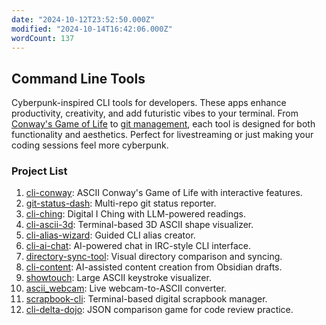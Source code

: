 ```yaml
---
date: "2024-10-12T23:52:50.000Z"
modified: "2024-10-14T16:42:06.000Z"
wordCount: 137
---
```

## Command Line Tools

Cyberpunk-inspired CLI tools for developers. These apps enhance productivity, creativity, and add futuristic vibes to your terminal. From [Conway's Game of Life](https://github.com/ejfox/cli-conway) to [git management](https://github.com/ejfox/git-status-dash), each tool is designed for both functionality and aesthetics. Perfect for livestreaming or just making your coding sessions feel more cyberpunk.

### Project List

1. [cli-conway](https://github.com/ejfox/cli-conway): ASCII Conway's Game of Life with interactive features.
2. [git-status-dash](https://github.com/ejfox/git-status-dash): Multi-repo git status reporter.
3. [cli-ching](https://github.com/ejfox/cli-ching): Digital I Ching with LLM-powered readings.
4. [cli-ascii-3d](https://github.com/ejfox/cli-ascii-3d): Terminal-based 3D ASCII shape visualizer.
5. [cli-alias-wizard](https://github.com/ejfox/cli-alias-wizard): Guided CLI alias creator.
6. [cli-ai-chat](https://github.com/ejfox/cli-ai-chat): AI-powered chat in IRC-style CLI interface.
7. [directory-sync-tool](https://github.com/ejfox/directory-sync-tool): Visual directory comparison and syncing.
8. [cli-content](https://github.com/ejfox/cli-content): AI-assisted content creation from Obsidian drafts.
9. [showtouch](https://github.com/ejfox/showtouch): Large ASCII keystroke visualizer.
10. [ascii_webcam](https://github.com/ejfox/ascii_webcam): Live webcam-to-ASCII converter.
11. [scrapbook-cli](https://github.com/ejfox/scrapbook-cli): Terminal-based digital scrapbook manager.
12. [cli-delta-dojo](https://github.com/ejfox/cli-delta-dojo): JSON comparison game for code review practice.